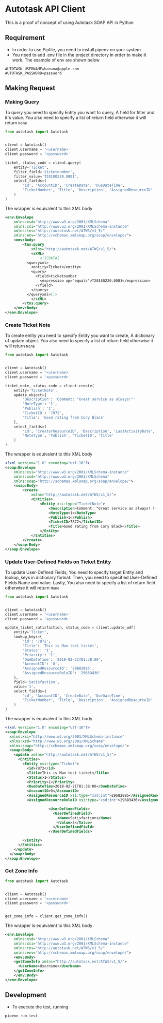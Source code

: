 # Autotask API Client

This is a proof of concept of using Autotask SOAP API in Python

## Requirement
* In order to use Pipfile, you need to install pipenv on your system
* You need to add .env file in the project directory in order to make it work. The example of env are shown below

```
AUTOTASK_USERNAME=banana@apple.com
AUTOTASK_PASSWORD=password
```

## Making Request
### Making Query
To query you need to specify Entity you want to query, A field for filter and it's value. You also need to specify a list of return field otherwise it will return `None`
```python
from autotask import Autotask


client = Autotask()
client.username = '<username>'
client.password = '<password>'

ticket, status_code = client.query(
    entity='Ticket',
    filter_field='ticketnumber',
    filter_value='T20180220.0001',
    select_fields=(
        'id', 'AccountID', 'CreateDate', 'DueDateTime',
        'TicketNumber', 'Title', 'Description', 'AssignedResourceID'
    )
)
```

The wrapper is equivalent to this XML body
```xml
<env:Envelope
	xmlns:xsd="http://www.w3.org/2001/XMLSchema"
	xmlns:xsi="http://www.w3.org/2001/XMLSchema-instance"
	xmlns:tns="http://autotask.net/ATWS/v1_5/"
	xmlns:env="http://schemas.xmlsoap.org/soap/envelope/">
	<env:Body>
		<tns:query
			xmlns="http://autotask.net/ATWS/v1_5/">
			<sXML>
				<![CDATA[
          <queryxml>
            <entity>Ticket</entity>
            <query>
              <field>ticketnumber
                <expression op="equals">T20180220.0001</expression>
              </field>
            </query>
          </queryxml>]]>
			</sXML>
		</tns:query>
	</env:Body>
</env:Envelope>
```


### Create Ticket Note
To create entity you need to specify Entity you want to create, A dictionary of update object. You also need to specify a list of return field otherwise it will return `None`
```python
from autotask import Autotask


client = Autotask()
client.username = '<username>'
client.password = '<password>'

ticket_note, status_code = client.create(
    entity='TicketNote',
    update_object={
        'Description': 'Comment: "Great service as always!"'
        'NoteType': '1',
        'Publish': '1',
        'TicketID': '7872',
        'Title': 'Good rating from Cory Black'
    },
    select_fields=(
        'id', 'CreatorResourceID', 'Description', 'LastActivityDate',
        'NoteType', 'Publish', 'TicketID', 'Title'
    )
)
```

The wrapper is equivalent to this XML body
```xml
<?xml version="1.0" encoding="utf-16"?>
<soap:Envelope
	xmlns:xsi="http://www.w3.org/2001/XMLSchema-instance"
	xmlns:xsd="http://www.w3.org/2001/XMLSchema"
	xmlns:soap="http://schemas.xmlsoap.org/soap/envelope/">
	<soap:Body>
		<create
			xmlns="http://autotask.net/ATWS/v1_5/">
			<Entities>
				<Entity xsi:type="TicketNote">
					<Description>Comment: "Great service as always! !!!"</Description>
					<NoteType>1</NoteType>
					<Publish>1</Publish>
					<TicketID>7872</TicketID>
					<Title>Good rating from Cory Black</Title>
				</Entity>
			</Entities>
		</create>
	</soap:Body>
</soap:Envelope>
```

### Update User-Defined Fields on Ticket Entity
To update User-Defined Fields, You need to specify target Entity and lookup_keys in dictionary format. Then, you need to specified User-Defined Fields Name and value. Lastly, You also need to specify a list of return field otherwise it will return `None`
```python
from autotask import Autotask


client = Autotask()
client.username = '<username>'
client.password = '<password>'

update_ticket_satisfaction, status_code = client.update_udf(
    entity='Ticket',
    lookup_keys={
        'id': '7872',
        'Title': 'This is Man test ticket',
        'Status': '1',
        'Priority': '1',
        'DueDateTime': '2018-02-21T01:38:00',
        'AccountID': '0',
        'AssignedResourceID': '29682885',
        'AssignedResourceRoleID': '29683436'
    },
    field='Satisfaction',
    value='1',
    select_fields=(
        'id', 'AccountID', 'CreateDate', 'DueDateTime',
        'TicketNumber', 'Title', 'Description', 'AssignedResourceID'
    )
)
```

The wrapper is equivalent to this XML body
```xml
<?xml version="1.0" encoding="utf-16"?>
<soap:Envelope
  xmlns:xsi="http://www.w3.org/2001/XMLSchema-instance"
  xmlns:xsd="http://www.w3.org/2001/XMLSchema"
  xmlns:soap="http://schemas.xmlsoap.org/soap/envelope/">
  <soap:Body>
    <update xmlns="http://autotask.net/ATWS/v1_5/">
      <Entities>
        <Entity xsi:type="Ticket">
          <id>7872</id>
          <Title>This is Man test ticket</Title>
          <Status>1</Status>
          <Priority>1</Priority>
          <DueDateTime>2018-02-21T01:38:00</DueDateTime>
          <AccountID>0</AccountID>
          <AssignedResourceID xsi:type="xsd:int">29682885</AssignedResourceID>
          <AssignedResourceRoleID xsi:type="xsd:int">29683436</AssignedResourceRoleID>

					<UserDefinedFields>
					  <UserDefinedField>
					    <Name>Satisfaction</Name>
					    <Value>3</Value>
					  </UserDefinedField>
					</UserDefinedFields>

        </Entity>
      </Entities>
    </update>
  </soap:Body>
</soap:Envelope>
```

### Get Zone Info
```python
from autotask import Autotask


client = Autotask()
client.username = '<username>'
client.password = '<password>'


get_zone_info = client.get_zone_info()
```

The wrapper is equivalent to this XML body
```xml
<env:Envelope
	xmlns:xsd="http://www.w3.org/2001/XMLSchema"
	xmlns:xsi="http://www.w3.org/2001/XMLSchema-instance"
	xmlns:tns="http://autotask.net/ATWS/v1_5/"
	xmlns:env="http://schemas.xmlsoap.org/soap/envelope/">
	<env:Body>
    <getZoneInfo xmlns="http://autotask.net/ATWS/v1_5/">
      <UserName>Username</UserName>
    </getZoneInfo>
	</env:Body>
</env:Envelope>
```



## Development
* To execute the test, running
```
pipenv run test
```
